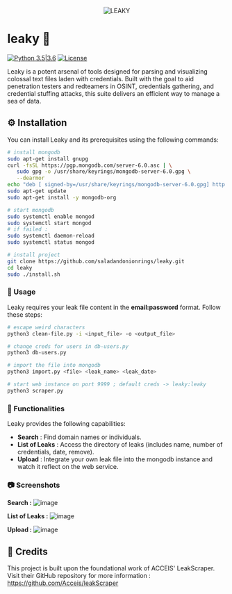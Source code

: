 <p align="center">
  <img src="https://github.com/saladandonionrings/leaky/assets/61053314/cc059d48-f246-410e-8d1d-97a4b39d7865" alt="LEAKY">
</p>

# leaky :key:
[![Python 3.5|3.6](https://img.shields.io/badge/python-3.x-green.svg)](https://www.python.org/) 
[![License](https://img.shields.io/badge/license-GPLv3-red.svg)](https://raw.githubusercontent.com/almandin/fuxploider/master/LICENSE.md)

Leaky is a potent arsenal of tools designed for parsing and visualizing colossal text files laden with credentials. Built with the goal to aid penetration testers and redteamers in OSINT, credentials gathering, and credential stuffing attacks, this suite delivers an efficient way to manage a sea of data.

## :gear: Installation

You can install Leaky and its prerequisites using the following commands:

```bash
# install mongodb
sudo apt-get install gnupg
curl -fsSL https://pgp.mongodb.com/server-6.0.asc | \
   sudo gpg -o /usr/share/keyrings/mongodb-server-6.0.gpg \
   --dearmor
echo "deb [ signed-by=/usr/share/keyrings/mongodb-server-6.0.gpg] http://repo.mongodb.org/apt/debian bullseye/mongodb-org/6.0 main" | sudo tee /etc/apt/sources.list.d/mongodb-org-6.0.list
sudo apt-get update
sudo apt-get install -y mongodb-org

# start mongodb
sudo systemctl enable mongod
sudo systemctl start mongod
# if failed :
sudo systemctl daemon-reload
sudo systemctl status mongod

# install project
git clone https://github.com/saladandonionrings/leaky.git
cd leaky
sudo ./install.sh
```

### :rocket: Usage
Leaky requires your leak file content in the **email:password** format. Follow these steps:

```bash
# escape weird characters
python3 clean-file.py -i <input_file> -o <output_file>

# change creds for users in db-users.py
python3 db-users.py 

# import the file into mongodb
python3 import.py <file> <leak_name> <leak_date>

# start web instance on port 9999 ; default creds -> leaky:leaky
python3 scraper.py
```
### :mag_right: Functionalities
Leaky provides the following capabilities:

* **Search** : Find domain names or individuals.
* **List of Leaks** : Access the directory of leaks (includes name, number of credentials, date, remove).
* **Upload** : Integrate your own leak file into the mongodb instance and watch it reflect on the web service.

### :camera: Screenshots

**Search :** 
![image](https://github.com/saladandonionrings/leaky/assets/61053314/35124ebf-f0fa-41dd-9b4b-8951eee6f0a5)

**List of Leaks :**
![image](https://github.com/saladandonionrings/leaky/assets/61053314/8ca3e8f6-999a-4ad1-8291-e7852b095139)

**Upload :**
![image](https://github.com/saladandonionrings/leaky/assets/61053314/148c4b71-e1af-4f29-962e-ef604cb2c2a1)


## :star2: Credits
This project is built upon the foundational work of ACCEIS' LeakScraper. Visit their GitHub repository for more information : https://github.com/Acceis/leakScraper
